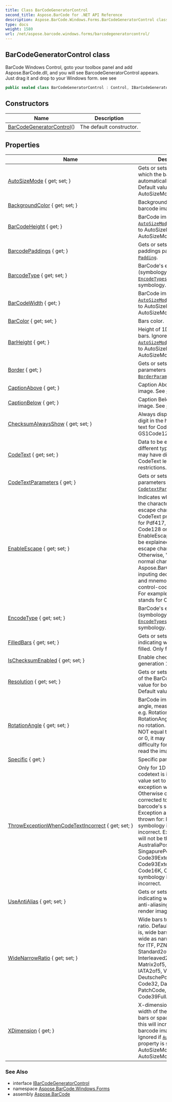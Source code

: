 ```yaml
---
title: Class BarCodeGeneratorControl
second_title: Aspose.BarCode for .NET API Reference
description: Aspose.BarCode.Windows.Forms.BarCodeGeneratorControl class. BarCode Windows Control goto your toolbox panel and add Aspose.BarCode.dll and you will see BarcodeGeneratorControl appears. Just drag it and drop to your Windows form. see  see
type: docs
weight: 1580
url: /net/aspose.barcode.windows.forms/barcodegeneratorcontrol/
---
```

## BarCodeGeneratorControl class

BarCode Windows Control, goto your toolbox panel and add Aspose.BarCode.dll, and you will see BarcodeGeneratorControl appears. Just drag it and drop to your Windows form. see  see

```csharp
public sealed class BarCodeGeneratorControl : Control, IBarCodeGeneratorControl
```

## Constructors

| Name | Description |
| --- | --- |
| [BarCodeGeneratorControl](barcodegeneratorcontrol/)() | The default constructor. |

## Properties

| Name | Description |
| --- | --- |
| [AutoSizeMode](../../aspose.barcode.windows.forms/barcodegeneratorcontrol/autosizemode/) { get; set; } | Gets or sets the mode by which the barcode automatically resizes. Default value is AutoSizeMode.None. |
| [BackgroundColor](../../aspose.barcode.windows.forms/barcodegeneratorcontrol/backgroundcolor/) { get; set; } | Background color of the barcode image. |
| [BarCodeHeight](../../aspose.barcode.windows.forms/barcodegeneratorcontrol/barcodeheight/) { get; } | BarCode image height when [`AutoSizeMode`](../../aspose.barcode.generation/autosizemode/) property is set to AutoSizeMode.Nearest or AutoSizeMode.Interpolation. |
| [BarcodePaddings](../../aspose.barcode.windows.forms/barcodegeneratorcontrol/barcodepaddings/) { get; } | Gets or sets Barcode paddings parameters [`Padding`](../../aspose.barcode.generation/padding/). |
| [BarcodeType](../../aspose.barcode.windows.forms/barcodegeneratorcontrol/barcodetype/) { get; set; } | BarCode's encode type (symbology). Use [`EncodeTypes`](../../aspose.barcode.generation/encodetypes/) to get current symbology. |
| [BarCodeWidth](../../aspose.barcode.windows.forms/barcodegeneratorcontrol/barcodewidth/) { get; } | BarCode image width when [`AutoSizeMode`](../../aspose.barcode.generation/autosizemode/) property is set to AutoSizeMode.Nearest or AutoSizeMode.Interpolation. |
| [BarColor](../../aspose.barcode.windows.forms/barcodegeneratorcontrol/barcolor/) { get; set; } | Bars color. |
| [BarHeight](../../aspose.barcode.windows.forms/barcodegeneratorcontrol/barheight/) { get; } | Height of 1D barcodes' bars. Ignored if [`AutoSizeMode`](../../aspose.barcode.generation/autosizemode/) property is set to AutoSizeMode.Nearest or AutoSizeMode.Interpolation. |
| [Border](../../aspose.barcode.windows.forms/barcodegeneratorcontrol/border/) { get; } | Gets or sets Border parameters [`BorderParameters`](../../aspose.barcode.generation/borderparameters/). |
| [CaptionAbove](../../aspose.barcode.windows.forms/barcodegeneratorcontrol/captionabove/) { get; } | Caption Above the BarCode image. See [`CaptionUI`](../captionui/). |
| [CaptionBelow](../../aspose.barcode.windows.forms/barcodegeneratorcontrol/captionbelow/) { get; } | Caption Below the BarCode image. See [`CaptionUI`](../captionui/). |
| [ChecksumAlwaysShow](../../aspose.barcode.windows.forms/barcodegeneratorcontrol/checksumalwaysshow/) { get; set; } | Always display checksum digit in the human readable text for Code128 and GS1Code128 barcodes. |
| [CodeText](../../aspose.barcode.windows.forms/barcodegeneratorcontrol/codetext/) { get; set; } | Data to be encoded, different types of BarCode may have different CodeText length restrictions. |
| [CodeTextParameters](../../aspose.barcode.windows.forms/barcodegeneratorcontrol/codetextparameters/) { get; } | Gets or sets CodeText parameters [`CodetextParametersUI`](../codetextparametersui/). |
| [EnableEscape](../../aspose.barcode.windows.forms/barcodegeneratorcontrol/enableescape/) { get; set; } | Indicates whether explains the character "\" as an escape character in CodeText property. Used for Pdf417, DataMatrix, Code128 only If the EnableEscape is true, "\" will be explained as a special escape character. Otherwise, "\" acts as normal characters. Aspose.BarCode supports inputing decimal ascii code and mnemonic for ASCII control-code characters. For example, \013 and \\CR stands for CR. |
| [EncodeType](../../aspose.barcode.windows.forms/barcodegeneratorcontrol/encodetype/) { get; set; } | BarCode's encode type (symbology). Use [`EncodeTypes`](../../aspose.barcode.generation/encodetypes/) to get current symbology. |
| [FilledBars](../../aspose.barcode.windows.forms/barcodegeneratorcontrol/filledbars/) { get; set; } | Gets or sets a value indicating whether bars filled. Only for 1D barcodes. |
| [IsChecksumEnabled](../../aspose.barcode.windows.forms/barcodegeneratorcontrol/ischecksumenabled/) { get; set; } | Enable checksum during generation 1D barcodes. |
| [Resolution](../../aspose.barcode.windows.forms/barcodegeneratorcontrol/resolution/) { get; set; } | Gets or sets the resolution of the BarCode image. One value for both dimensions. Default value: 96 dpi. |
| [RotationAngle](../../aspose.barcode.windows.forms/barcodegeneratorcontrol/rotationangle/) { get; set; } | BarCode image rotation angle, measured in degree, e.g. RotationAngle = 0 or RotationAngle = 360 means no rotation. If RotationAngle NOT equal to 90, 180, 270 or 0, it may increase the difficulty for the scanner to read the image. |
| [Specific](../../aspose.barcode.windows.forms/barcodegeneratorcontrol/specific/) { get; } | Specific parameters |
| [ThrowExceptionWhenCodeTextIncorrect](../../aspose.barcode.windows.forms/barcodegeneratorcontrol/throwexceptionwhencodetextincorrect/) { get; set; } | Only for 1D barcodes. If codetext is incorrect and value set to true - exception will be thrown. Otherwise codetext will be corrected to match barcode's specification. Exception always will be thrown for: Databar symbology if codetext is incorrect. Exception always will not be thrown for: AustraliaPost, SingapurePost, Code39Extended, Code93Extended, Code16K, Code128 symbology if codetext is incorrect. |
| [UseAntiAlias](../../aspose.barcode.windows.forms/barcodegeneratorcontrol/useantialias/) { get; set; } | Gets or sets a value indicating whether is used anti-aliasing mode to render image. |
| [WideNarrowRatio](../../aspose.barcode.windows.forms/barcodegeneratorcontrol/widenarrowratio/) { get; set; } | Wide bars to Narrow bars ratio. Default value: 3, that is, wide bars are 3 times as wide as narrow bars. Used for ITF, PZN, PharmaCode, Standard2of5, Interleaved2of5, Matrix2of5, ItalianPost25, IATA2of5, VIN, DeutschePost, OPC, Code32, DataLogic2of5, PatchCode, Code39, Code39FullASCII |
| [XDimension](../../aspose.barcode.windows.forms/barcodegeneratorcontrol/xdimension/) { get; } | X-dimension is the smallest width of the unit of BarCode bars or spaces. Increase this will increase the whole barcode image width. Ignored if [`AutoSizeMode`](../../aspose.barcode.generation/autosizemode/) property is set to AutoSizeMode.Nearest or AutoSizeMode.Interpolation. |

### See Also

* interface [IBarCodeGeneratorControl](../ibarcodegeneratorcontrol/)
* namespace [Aspose.BarCode.Windows.Forms](../../aspose.barcode.windows.forms/)
* assembly [Aspose.BarCode](../../)



